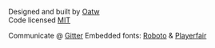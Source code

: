 <!-- markdownlint-disable -->
<footer id="main-footer" class="grid p-small bc-dark">
  <p class="col-12 col-6-m ta-center ta-left-m c-light text-ellipsis">
    <span class="o-muted">Designed and built by</span> <a href="https://github.com/oatw" class="link-light td-none">Oatw</a>
    <br class="d-none-m">
    <span class="pl-small-m o-muted">Code licensed </span> <a href="https://github.com/oatw/luda/blob/v{{site.luda.version}}/LICENSE" class="link-light td-none">MIT</a>
  </p>
  <p class="d-none d-block-m col-6 ta-right c-light text-ellipsis">
    <span class="o-muted">Communicate @</span> <a class="link-light td-none" href="https://gitter.im/oatw/luda">Gitter</a>
    <span class="pl-small o-muted">Embedded fonts:</span>
      <a class="link-light td-none" href="https://fonts.google.com/specimen/Roboto">Roboto</a>
      & <a class="link-light td-none" href="https://fonts.google.com/specimen/Playfair+Display">Playerfair</a>
  </p>
</footer>
